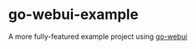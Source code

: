 # go-webui-example

A more fully-featured example project using
[go-webui](https://github.com/webui-dev/go-webui)
